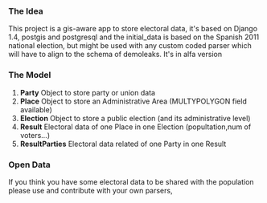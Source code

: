 ### The Idea
This project is a gis-aware app to store electoral data, it's based on Django 1.4, postgis and postgresql and the initial_data is based on the Spanish 2011 national election, but might be used with any custom coded parser which will have to align to the schema of demoleaks. It's in alfa version

### The Model
1. **Party**         Object to store party or union data
2. **Place**         Object to store an Administrative Area (MULTYPOLYGON field available)
3. **Election**      Object to store a public election (and its administrative level)
4. **Result**        Electoral data of one Place in one Election (popultation,num of voters...)
5. **ResultParties** Electoral data related of one Party in one Result


### Open Data
If you think you have some electoral data to be shared with the population please use and contribute with your own parsers, 

